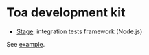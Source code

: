 # Toa development kit

- [Stage](./stage): integration tests framework (Node.js)

See [example](./example).

[^1]: not yet implemented
